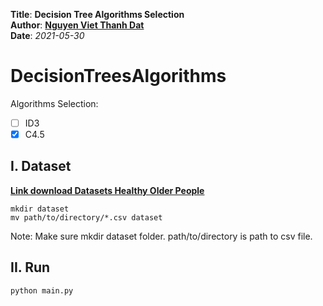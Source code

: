 **Title**: **Decision Tree Algorithms Selection**\
**Author**: __[Nguyen Viet Thanh Dat](https://github.com/thanhdatnv2712)__\
**Date**: *2021-05-30*

# DecisionTreesAlgorithms
Algorithms Selection:
- [ ] ID3
- [x] C4.5
 
## I. Dataset
__[Link download Datasets Healthy Older People]([https://drive.google.com/drive/folders/1M8p9vOVcdUtoi3ZB0ux8o1VRKrC7LzNo?usp=sharing])__
```
mkdir dataset
mv path/to/directory/*.csv dataset
```
Note: Make sure mkdir dataset folder. path/to/directory is path to csv file.

## II. Run
```
python main.py
```
